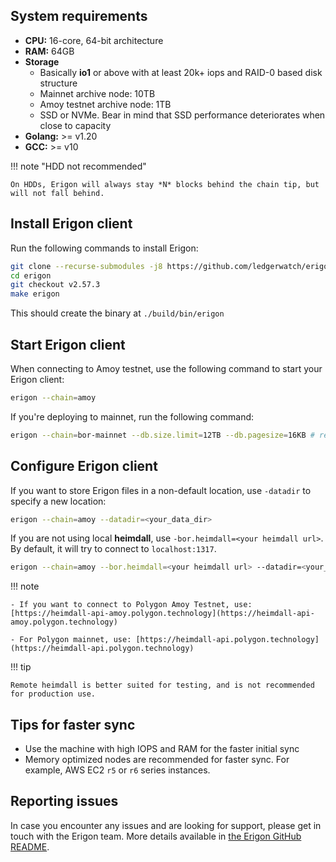 
## System requirements

- **CPU:** 16-core, 64-bit architecture
- **RAM:** 64GB
- **Storage**
    - Basically **io1** or above with at least 20k+ iops and RAID-0 based disk structure
    - Mainnet archive node: 10TB
    - Amoy testnet archive node: 1TB
    - SSD or NVMe. Bear in mind that SSD performance deteriorates when close to capacity
- **Golang:** >= v1.20
- **GCC:** >= v10

!!! note "HDD not recommended"

    On HDDs, Erigon will always stay *N* blocks behind the chain tip, but will not fall behind. 


## Install Erigon client

Run the following commands to install Erigon:

```bash
git clone --recurse-submodules -j8 https://github.com/ledgerwatch/erigon
cd erigon
git checkout v2.57.3
make erigon
```

This should create the binary at `./build/bin/erigon`

## Start Erigon client

When connecting to Amoy testnet, use the following command to start your Erigon client:

```bash
erigon --chain=amoy
```

If you're deploying to mainnet, run the following command:

```bash
erigon --chain=bor-mainnet --db.size.limit=12TB --db.pagesize=16KB # remaining flags follow
```

## Configure Erigon client

If you want to store Erigon files in a non-default location, use `-datadir` to specify a new location:
    
```bash
erigon --chain=amoy --datadir=<your_data_dir>
```
    
If you are not using local **heimdall**, use `-bor.heimdall=<your heimdall url>`. By default, it will try to connect to `localhost:1317`.
    
```bash
erigon --chain=amoy --bor.heimdall=<your heimdall url> --datadir=<your_data_dir>
```

!!! note

    - If you want to connect to Polygon Amoy Testnet, use: [https://heimdall-api-amoy.polygon.technology](https://heimdall-api-amoy.polygon.technology)

    - For Polygon mainnet, use: [https://heimdall-api.polygon.technology](https://heimdall-api.polygon.technology)

!!! tip 

    Remote heimdall is better suited for testing, and is not recommended for production use. 

## Tips for faster sync

- Use the machine with high IOPS and RAM for the faster initial sync
- Memory optimized nodes are recommended for faster sync. For example, AWS EC2 `r5` or `r6` series instances.

## Reporting issues

In case you encounter any issues and are looking for support, please get in touch with the Erigon team. More details available in [the Erigon GitHub README](https://github.com/ledgerwatch/erigon?tab=readme-ov-file#getting-in-touch).